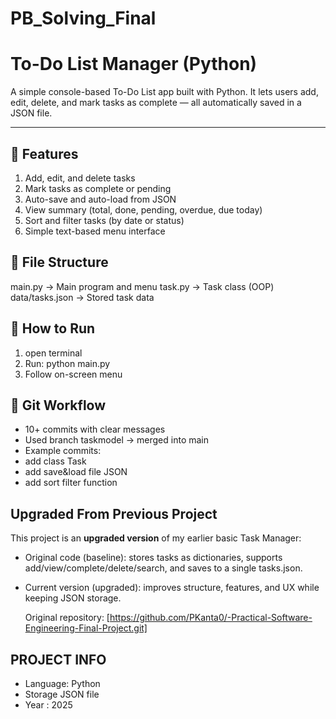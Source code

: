 # PB_Solving_Final 
# To-Do List Manager (Python) 
  A simple console-based To-Do List app built with Python. It lets users add, edit, delete, and mark tasks as complete — all automatically saved in a JSON file. 
  
  --- 
  
## 🔹 Features 
  1. Add, edit, and delete tasks
  2. Mark tasks as complete or pending
  3. Auto-save and auto-load from JSON
  4. View summary (total, done, pending, overdue, due today)
  5. Sort and filter tasks (by date or status)
  6. Simple text-based menu interface
     
## 🔹 File Structure
  main.py → Main program and menu 
  task.py → Task class (OOP) 
  data/tasks.json → Stored task data
  
## 🔹 How to Run 
1. open terminal
2. Run: python main.py
3. Follow on-screen menu

## 🔹 Git Workflow 
- 10+ commits with clear messages
- Used branch taskmodel → merged into main
- Example commits:
- add class Task
- add save&load file JSON
- add sort filter function
  
## Upgraded From Previous Project 
  This project is an **upgraded version** of my earlier basic Task Manager: 
- Original code (baseline): stores tasks as dictionaries, supports add/view/complete/delete/search, and saves to a single tasks.json.
- Current version (upgraded): improves structure, features, and UX while keeping JSON storage.

  Original repository: [https://github.com/PKanta0/-Practical-Software-Engineering-Final-Project.git]
  
## PROJECT INFO 
- Language: Python
- Storage JSON file 
- Year : 2025
